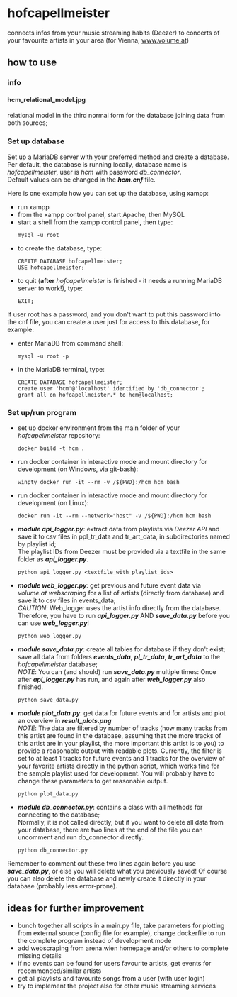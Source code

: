 # hofcapellmeister
connects infos from your music streaming habits (Deezer) to concerts of your favourite artists in your area (for Vienna, www.volume.at)

## how to use
### info
#### hcm_relational_model.jpg
relational model in the third normal form for the database joining data from both sources;

### Set up database
Set up a MariaDB server with your preferred method and create a database.\
Per default, the database is running locally, database name is *hofcapellmeister*, user is *hcm* with password *db_connector*.\
Default values can be changed in the ***hcm.cnf*** file.

Here is one example how you can set up the database, using xampp:
- run xampp
- from the xampp control panel, start Apache, then MySQL
- start a shell from the xampp control panel, then type:
  ```console
  mysql -u root
  ```
- to create the database, type:
  ```mysql
  CREATE DATABASE hofcapellmeister;
  USE hofcapellmeister;
  ```
- to quit (**after** *hofcapellmeister* is finished - it needs a running MariaDB server to work!), type:
  ```mysql
  EXIT;
  ```
If user root has a password, and you don't want to put this password into the cnf file, you can create a user just for access to this database, for example:
- enter MariaDB from command shell:
  ```console
  mysql -u root -p
  ```
- in the MariaDB terminal, type:
  ```mysql
  CREATE DATABASE hofcapellmeister;
  create user 'hcm'@'localhost' identified by 'db_connector';
  grant all on hofcapellmeister.* to hcm@localhost;
  ```
### Set up/run program
- set up docker environment from the main folder of your *hofcapellmeister* repository:
  ```console
  docker build -t hcm .
  ```
- run docker container in interactive mode and mount directory for development (on Windows, via git-bash):
  ```console
  winpty docker run -it --rm -v /${PWD}:/hcm hcm bash
  ```
- run docker container in interactive mode and mount directory for development (on Linux):
  ```console
  docker run -it --rm --network="host" -v /${PWD}:/hcm hcm bash

  ```
- ***module api_logger.py***: extract data from playlists via *Deezer API* and save it to csv files in ppl_tr_data and tr_art_data, in subdirectories named by playlist id;\
The playlist IDs from Deezer must be provided via a textfile in the same folder as ***api_logger.py***.
  ```console
  python api_logger.py <textfile_with_playlist_ids>
  ```
- ***module web_logger.py***: get previous and future event data via *volume.at webscraping* for a list of artists (directly from database) and save it to csv files in events_data;\
*CAUTION*: Web_logger uses the artist info directly from the database. Therefore, you have to run ***api_logger.py*** AND ***save_data.py*** before you can use ***web_logger.py***!
  ```console
  python web_logger.py
  ```
- ***module save_data.py***: create all tables for database if they don't exist;\
save all data from folders ***events_data***, ***pl_tr_data***, ***tr_art_data*** to the *hofcapellmeister* database;\
*NOTE*: You can (and should) run ***save_data.py*** multiple times: Once after ***api_logger.py*** has run, and again after ***web_logger.py*** also finished.
  ```console
  python save_data.py
  ```
- ***module plot_data.py***: get data for future events and for artists and plot an overview in ***result_plots.png***\
*NOTE*: The data are filtered by number of tracks (how many tracks from this artist are found in the database, assuming that the more tracks of this artist are in your playlist, the more important this artist is to you) to provide a reasonable output with readable plots.
Currently, the filter is set to at least 1 tracks for future events and 1 tracks for the overview of your favorite artists directly in the python script, which works fine for the sample playlist used for development. You will probably have to change these parameters to get reasonable output.
  ```console
  python plot_data.py
  ```
- ***module db_connector.py***: contains a class with all methods for connecting to the database;\
Normally, it is not called directly, but if you want to delete all data from your database, there are two lines at the end of the file you can uncomment and run db_connector directly.
  ```console
  python db_connector.py
  ```
Remember to comment out these two lines again before you use ***save_data.py***, or else you will delete what you previously saved! Of course you can also delete the database and newly create it directly in your database (probably less error-prone).

## ideas for further improvement
- bunch together all scripts in a main.py file, take parameters for plotting from external source (config file for example), change dockerfile to run the complete program instead of development mode
- add webscraping from arena.wien homepage and/or others to complete missing details
- if no events can be found for users favourite artists, get events for recommended/similar artists
- get all playlists and favourite songs from a user (with user login)
- try to implement the project also for other music streaming services 
